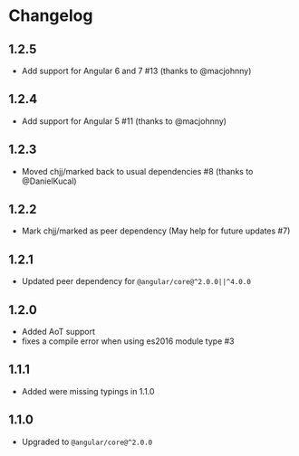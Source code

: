 # Changelog

## 1.2.5

- Add support for Angular 6 and 7 #13 (thanks to @macjohnny)

## 1.2.4

- Add support for Angular 5 #11 (thanks to @macjohnny)

## 1.2.3

- Moved chjj/marked back to usual dependencies #8 (thanks to @DanielKucal)

## 1.2.2

- Mark chjj/marked as peer dependency (May help for future updates #7)

## 1.2.1

- Updated peer dependency for `@angular/core@^2.0.0||^4.0.0`

## 1.2.0

- Added AoT support
- fixes a compile error when using es2016 module type #3

## 1.1.1

- Added were missing typings in 1.1.0

## 1.1.0

- Upgraded to `@angular/core@^2.0.0`
